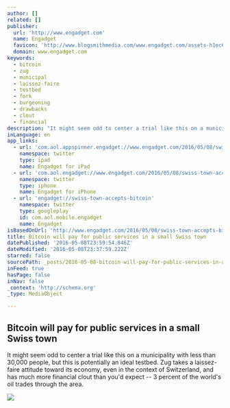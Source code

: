 ```yaml
---
author: []
related: []
publisher:
  url: 'http://www.engadget.com'
  name: Engadget
  favicon: 'http://www.blogsmithmedia.com/www.engadget.com/assets-h1ec6ae64e3fb158c9f93289b25fd6e55/images/favicon-160x160.png?h=1638b0a8bbe7effa8f85c3ecabb63620'
  domain: www.engadget.com
keywords:
  - bitcoin
  - zug
  - municipal
  - laissez-faire
  - testbed
  - fork
  - burgeoning
  - drawbacks
  - clout
  - financial
description: "It might seem odd to center a trial like this on a municipality with less than 30,000 people, but this is potentially an ideal testbed. Zug takes a laissez-faire attitude toward its economy, even in the context of Switzerland, and has much more financial clout than you'd expect -- 3 percent of the world's oil trades through the area."
inLanguage: en
app_links:
  - url: 'com.aol.appspinner.engadget://www.engadget.com/2016/05/08/swiss-town-accepts-bitcoin/'
    namespace: twitter
    type: ipad
    name: Engadget for iPad
  - url: 'com.aol.engadget://www.engadget.com/2016/05/08/swiss-town-accepts-bitcoin/'
    namespace: twitter
    type: iphone
    name: Engadget for iPhone
  - url: 'engadget://swiss-town-accepts-bitcoin'
    namespace: twitter
    type: googleplay
    id: com.aol.mobile.engadget
    name: Engadget
isBasedOnUrl: 'http://www.engadget.com/2016/05/08/swiss-town-accepts-bitcoin/'
title: Bitcoin will pay for public services in a small Swiss town
datePublished: '2016-05-08T23:59:54.846Z'
dateModified: '2016-05-08T23:37:59.222Z'
starred: false
sourcePath: _posts/2016-05-08-bitcoin-will-pay-for-public-services-in-a-small-swiss-town.md
inFeed: true
hasPage: false
inNav: false
_context: 'http://schema.org'
_type: MediaObject

---
```

<article style=""><h1>Bitcoin will pay for public services in a small Swiss town</h1><p>It might seem odd to center a trial like this on a municipality with less than 30,000 people, but this is potentially an ideal testbed. Zug takes a laissez-faire attitude toward its economy, even in the context of Switzerland, and has much more financial clout than you'd expect -- 3 percent of the world's oil trades through the area.</p><img src="http://o.aolcdn.com/dims5/amp:8aedb8892ff9169d0d6bbafc603cda4d73c732b0/t:1200,630/q:80/?url=++++http%3A%2Fo.aolcdn.com%2Fdims-shared%2Fdims3%2FGLOB%2Fcrop%2F2122x1416%2B0%2B0%2Fresize%2F1400x934%21%2Fformat%2Fjpg%2Fquality%2F85%2Fhttp%3A%2Fhss-prod.hss.aol.com%2Fhss%2Fstorage%2Fmidas%2F3803dbab5d0298b65acbe98c1ec4214c%2F203790893%2F592451809.jpg++%0A" /></article>